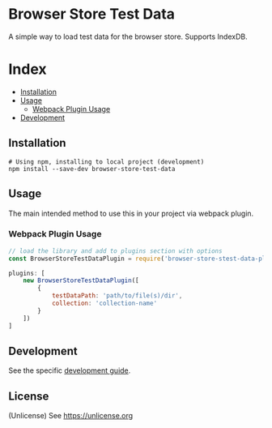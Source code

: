 # Browser Store Test Data
A simple way to load test data for the browser store. Supports IndexDB.

# Index
- [Installation](#installation)
- [Usage](#usage)
  - [Webpack Plugin Usage](#webpack-plugin-usage)
- [Development](#development)

## Installation
```shell
# Using npm, installing to local project (development)
npm install --save-dev browser-store-test-data
```

## Usage
The main intended method to use this in your project via webpack plugin.


### Webpack Plugin Usage
```js
// load the library and add to plugins section with options
const BrowserStoreTestDataPlugin = require('browser-store-stest-data-plugin')

plugins: [
    new BrowserStoreTestDataPlugin([
        {
            testDataPath: 'path/to/file(s)/dir',
            collection: 'collection-name'
        }
    ])    
]    
```

## Development
See the specific [development guide](guides/dev-guide.md).

## License
(Unlicense) See https://unlicense.org